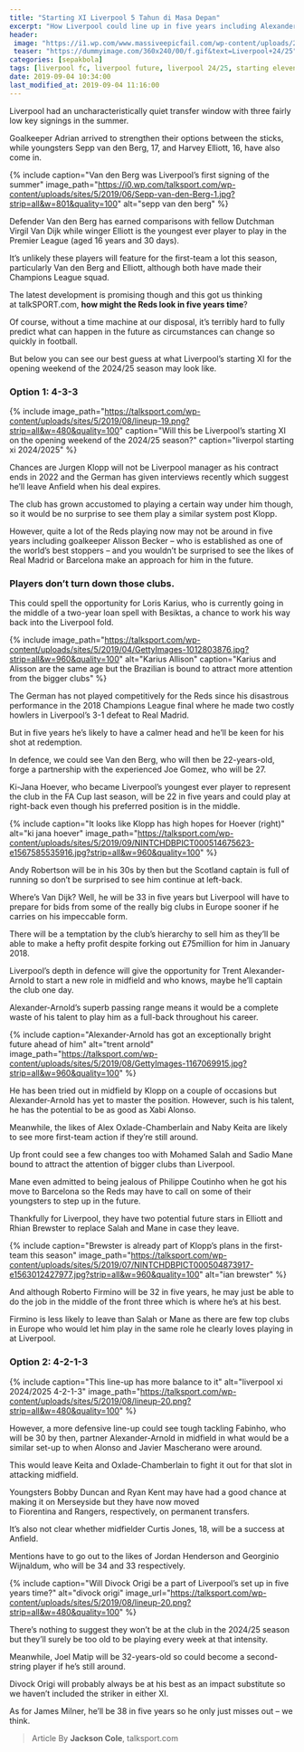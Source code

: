 ```yaml
---
title: "Starting XI Liverpool 5 Tahun di Masa Depan"
excerpt: "How Liverpool could line up in five years including Alexander-Arnold in new role"
header:
 image: "https://i1.wp.com/www.massiveepicfail.com/wp-content/uploads/2019/07/FIFA20_VANDIJK_COVER_REVEAL_HIRES_WM_16X9_JUL23-1024x577.jpg"
 teaser: "https://dummyimage.com/360x240/00/f.gif&text=Liverpool+24/25"
categories: [sepakbola]
tags: [liverpool fc, liverpool future, liverpool 24/25, starting eleven]
date: 2019-09-04 10:34:00
last_modified_at: 2019-09-04 11:16:00
---
```

Liverpool had an uncharacteristically quiet transfer window with three fairly low key signings in the summer.

Goalkeeper Adrian arrived to strengthen their options between the sticks, while youngsters Sepp van den Berg, 17, and Harvey Elliott, 16, have also come in.

{% include caption="Van den Berg was Liverpool’s first signing of the summer" image_path="https://i0.wp.com/talksport.com/wp-content/uploads/sites/5/2019/06/Sepp-van-den-Berg-1.jpg?strip=all&w=801&quality=100" alt="sepp van den berg" %}

Defender Van den Berg has earned comparisons with fellow Dutchman Virgil Van Dijk while winger Elliott is the youngest ever player to play in the Premier League (aged 16 years and 30 days).

It’s unlikely these players will feature for the first-team a lot this season, particularly Van den Berg and Elliott, although both have made their Champions League squad.

The latest development is promising though and this got us thinking at talkSPORT.com, **how might the Reds look in five years time**?

Of course, without a time machine at our disposal, it’s terribly hard to fully predict what can happen in the future as circumstances can change so quickly in football.

But below you can see our best guess at what Liverpool’s starting XI for the opening weekend of the 2024/25 season may look like.

### Option 1: 4-3-3

{% include image_path="https://talksport.com/wp-content/uploads/sites/5/2019/08/lineup-19.png?strip=all&w=480&quality=100" caption="Will this be Liverpool’s starting XI on the opening weekend of the 2024/25 season?" caption="liverpol starting xi 2024/2025" %}

Chances are Jurgen Klopp will not be Liverpool manager as his contract ends in 2022 and the German has given interviews recently which suggest he’ll leave Anfield when his deal expires.

The club has grown accustomed to playing a certain way under him though, so it would be no surprise to see them play a similar system post Klopp.

However, quite a lot of the Reds playing now may not be around in five years including goalkeeper Alisson Becker – who is established as one of the world’s best stoppers – and you wouldn’t be surprised to see the likes of Real Madrid or Barcelona make an approach for him in the future.

### Players don’t turn down those clubs.

This could spell the opportunity for Loris Karius, who is currently going in the middle of a two-year loan spell with Besiktas, a chance to work his way back into the Liverpool fold.

{% include image_path="https://talksport.com/wp-content/uploads/sites/5/2019/04/GettyImages-1012803876.jpg?strip=all&w=960&quality=100" alt="Karius Allison" caption="Karius and Alisson are the same age but the Brazilian is bound to attract more attention from the bigger clubs" %}

The German has not played competitively for the Reds since his disastrous performance in the 2018 Champions League final where he made two costly howlers in Liverpool’s 3-1 defeat to Real Madrid.

But in five years he’s likely to have a calmer head and he’ll be keen for his shot at redemption.

In defence, we could see Van den Berg, who will then be 22-years-old, forge a partnership with the experienced Joe Gomez, who will be 27.

Ki-Jana Hoever, who became Liverpool’s youngest ever player to represent the club in the FA Cup last season, will be 22 in five years and could play at right-back even though his preferred position is in the middle.

{% include caption="It looks like Klopp has high hopes for Hoever (right)" alt="ki jana hoever" image_path="https://talksport.com/wp-content/uploads/sites/5/2019/09/NINTCHDBPICT000514675623-e1567585535916.jpg?strip=all&w=960&quality=100" %}

Andy Robertson will be in his 30s by then but the Scotland captain is full of running so don’t be surprised to see him continue at left-back.

Where’s Van Dijk? Well, he will be 33 in five years but Liverpool will have to prepare for bids from some of the really big clubs in Europe sooner if he carries on his impeccable form.

There will be a temptation by the club’s hierarchy to sell him as they’ll be able to make a hefty profit despite forking out £75million for him in January 2018.

Liverpool’s depth in defence will give the opportunity for Trent Alexander-Arnold to start a new role in midfield and who knows, maybe he’ll captain the club one day.

Alexander-Arnold’s superb passing range means it would be a complete waste of his talent to play him as a full-back throughout his career.

{% include caption="Alexander-Arnold has got an exceptionally bright future ahead of him" alt="trent arnold" image_path="https://talksport.com/wp-content/uploads/sites/5/2019/08/GettyImages-1167069915.jpg?strip=all&w=960&quality=100" %}

He has been tried out in midfield by Klopp on a couple of occasions but Alexander-Arnold has yet to master the position. However, such is his talent, he has the potential to be as good as Xabi Alonso.

Meanwhile, the likes of Alex Oxlade-Chamberlain and Naby Keita are likely to see more first-team action if they’re still around.

Up front could see a few changes too with Mohamed Salah and Sadio Mane bound to attract the attention of bigger clubs than Liverpool.

Mane even admitted to being jealous of Philippe Coutinho when he got his move to Barcelona so the Reds may have to call on some of their youngsters to step up in the future.

Thankfully for Liverpool, they have two potential future stars in Elliott and Rhian Brewster to replace Salah and Mane in case they leave.

{% include caption="Brewster is already part of Klopp’s plans in the first-team this season" image_path="https://talksport.com/wp-content/uploads/sites/5/2019/07/NINTCHDBPICT000504873917-e1563012427977.jpg?strip=all&w=960&quality=100" alt="ian brewster" %} 

And although Roberto Firmino will be 32 in five years, he may just be able to do the job in the middle of the front three which is where he’s at his best.

Firmino is less likely to leave than Salah or Mane as there are few top clubs in Europe who would let him play in the same role he clearly loves playing in at Liverpool.

### Option 2: 4-2-1-3

{% include caption="This line-up has more balance to it" alt="liverpool xi 2024/2025 4-2-1-3" image_path="https://talksport.com/wp-content/uploads/sites/5/2019/08/lineup-20.png?strip=all&w=480&quality=100" %}

However, a more defensive line-up could see tough tackling Fabinho, who will be 30 by then, partner Alexander-Arnold in midfield in what would be a similar set-up to when Alonso and Javier Mascherano were around.

This would leave Keita and Oxlade-Chamberlain to fight it out for that slot in attacking midfield.

Youngsters Bobby Duncan and Ryan Kent may have had a good chance at making it on Merseyside but they have now moved to Fiorentina and Rangers, respectively, on permanent transfers.

It’s also not clear whether midfielder Curtis Jones, 18, will be a success at Anfield.

Mentions have to go out to the likes of Jordan Henderson and Georginio Wijnaldum, who will be 34 and 33 respectively.

{% include caption="Will Divock Origi be a part of Liverpool’s set up in five years time?" alt="divock origi" image_url="https://talksport.com/wp-content/uploads/sites/5/2019/08/lineup-20.png?strip=all&w=480&quality=100" %}

There’s nothing to suggest they won’t be at the club in the 2024/25 season but they’ll surely be too old to be playing every week at that intensity.

Meanwhile, Joel Matip will be 32-years-old so could become a second-string player if he’s still around.

Divock Origi will probably always be at his best as an impact substitute so we haven’t included the striker in either XI.

As for James Milner, he’ll be 38 in five years so he only just misses out – we think.

> Article By **Jackson Cole**, talksport.com
